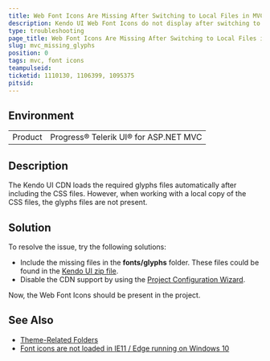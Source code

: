 ```yaml
---
title: Web Font Icons Are Missing After Switching to Local Files in MVC
description: Kendo UI Web Font Icons do not display after switching to local Kendo UI files.
type: troubleshooting
page_title: Web Font Icons Are Missing After Switching to Local Files in MVC
slug: mvc_missing_glyphs
position: 0
tags: mvc, font icons
teampulseid:
ticketid: 1110130, 1106399, 1095375
pitsid:
---
```


## Environment
<table>
 <tr>
  <td>Product</td>
  <td>Progress® Telerik UI® for ASP.NET MVC</td>
 </tr>
</table>

## Description
The Kendo UI CDN loads the required glyphs files automatically after including the CSS files. However, when working with a local copy of the CSS files, the glyphs files are not present.

## Solution
To resolve the issue, try the following solutions:

* Include the missing files in the **fonts/glyphs** folder. These files could be found in the [Kendo UI zip file](https://www.telerik.com/account/product-download?product=KENDOUICOMPLETE).
* Disable the CDN support by using the [Project Configuration Wizard](http://docs.telerik.com/aspnet-mvc/vs-integration/configure-project-wizard).

Now, the Web Font Icons should be present in the project.

## See Also

* [Theme-Related Folders](http://docs.telerik.com/kendo-ui/styles-and-layout/appearance-styling#theme-related-folders)
* [Font icons are not loaded in IE11 / Edge running on Windows 10](http://www.telerik.com/forums/font-icons-are-not-loaded-in-ie11-edge-running-on-windows-10)
